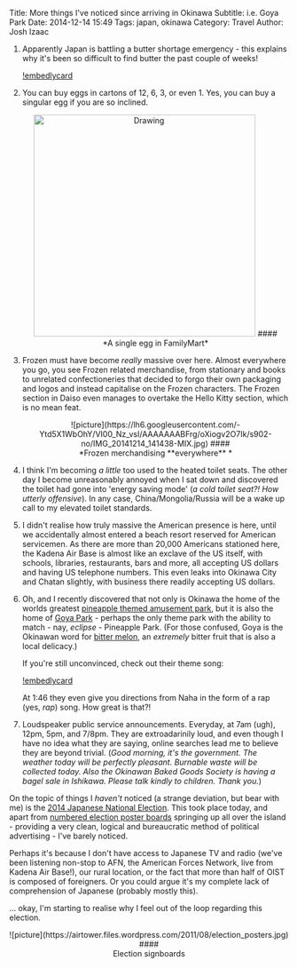Title: More things I've noticed since arriving in Okinawa
Subtitle: i.e. Goya Park
Date: 2014-12-14 15:49
Tags: japan, okinawa
Category: Travel
Author: Josh Izaac

<!-- PELICAN_BEGIN_SUMMARY -->

1. Apparently Japan is battling a butter shortage emergency - this explains why it's been so difficult to find butter the past couple of weeks!

	[!embedlycard](munchies.vice.com/articles/japan-is-in-a-state-of-butter-emergency)

	<!-- PELICAN_END_SUMMARY -->

2. You can buy eggs in cartons of 12, 6, 3, or even 1. Yes, you can buy a singular egg if you are so inclined.

	<center>
	<img src="https://lh6.googleusercontent.com/dFwc7-J5o9ZZJgAc9UIDOdnm5OSnRF37QlcV_wZyAIcy=w937-h902-no" alt="Drawing" style="width: 400px;"/>
	####<div align=center>*A single egg in FamilyMart*</div>
	</center>

3. Frozen must have become *really* massive over here. Almost everywhere you go, you see Frozen related merchandise, from stationary and books to unrelated confectioneries that decided to forgo their own packaging and logos and instead capitalise on the Frozen characters. The Frozen section in Daiso even manages to overtake the Hello Kitty section, which is no mean feat.

	<center>
	![picture](https://lh6.googleusercontent.com/-Ytd5X1WbOhY/VI00_Nz_vsI/AAAAAAABFrg/oXiogv2O7Ik/s902-no/IMG_20141214_141438-MIX.jpg)
	####<div align=center>*Frozen merchandising **everywhere** *</div>
	</center>

4. I think I'm becoming *a little* too used to the heated toilet seats. The other day I become unreasonably annoyed when I sat down and discovered the toilet had gone into 'energy saving mode' (*a cold toilet seat?! How utterly offensive*). In any case, China/Mongolia/Russia will be a wake up call to my elevated toilet standards.

5. I didn't realise how truly massive the American presence is here, until we accidentally almost entered a beach resort reserved for American servicemen. As there are more than 20,000 Americans stationed here, the Kadena Air Base is almost like an exclave of the US itself, with schools, libraries, restaurants, bars and more, all accepting US dollars and having US telephone numbers. This even leaks into Okinawa City and Chatan slightly, with business there readily accepting US dollars.

5. Oh, and I recently discovered that not only is Okinawa the home of the worlds greatest [pineapple themed amusement park]({filename}pineapple-park.md), but it is also the home of [Goya Park](http://en.okinawa2go.jp/is/OCVB1EN0600000845/show) - perhaps the only theme park with the ability to match - nay, *eclipse* - Pineapple Park. (For those confused, Goya is the Okinawan word for [bitter melon](http://en.wikipedia.org/wiki/Bitter_melon), an *extremely* bitter fruit that is also a local delicacy.)

	If you're still unconvinced, check out their theme song:

	[!embedlycard](http://youtu.be/jxtt5DmAEy8?t=12s)

	At 1:46 they even give you directions from Naha in the form of a rap (yes, *rap*) song. How great is that?!

6. Loudspeaker public service announcements. Everyday, at 7am (ugh), 12pm, 5pm, and 7/8pm. They are extroadarinily loud, and even though I have no idea what they are saying, online searches lead me to believe they are beyond trivial. (*Good morning, it's the government. The weather today will be perfectly pleasant. Burnable waste will be collected today. Also the Okinawan Baked Goods Society is having a bagel sale in Ishikawa. Please talk kindly to children. Thank you.*)

On the topic of things I *haven't* noticed (a strange deviation, but bear with me) is the [2014 Japanese National Election](http://www.bbc.com/news/world-asia-30444230). This took place today, and apart from [numbered election poster boards](http://the-japan-news.com/news/article/0001733666) springing up all over the island - providing a very clean, logical and bureaucratic method of political advertising - I've barely noticed.

Perhaps it's because I don't have access to Japanese TV and radio (we've been listening non-stop to AFN, the American Forces Network, live from Kadena Air Base!), our rural location, or the fact that more than half of OIST is composed of foreigners. Or you could argue it's my complete lack of comprehension of Japanese (probably mostly this).

... okay, I'm starting to realise why I feel out of the loop regarding this election.

<center>
![picture](https://airtower.files.wordpress.com/2011/08/election_posters.jpg)
####<div align=center>Election signboards</div>
</center>